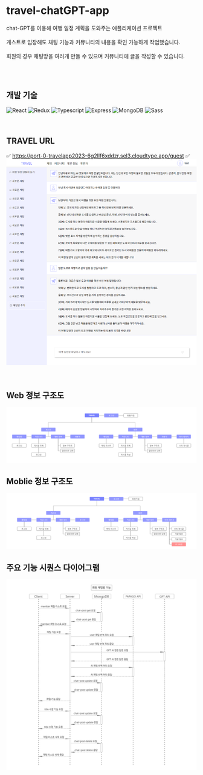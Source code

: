 # travel-chatGPT-app
chat-GPT를 이용해 여행 일정 계획을 도와주는 애플리케이션 프로젝트<br/><br/>
게스트로 입장해도 채팅 기능과 커뮤니티의 내용을 확인 가능하게 작업했습니다.<br/><br/>
회원의 경우 채팅방을 여러개 만들 수 있으며 커뮤니티에 글을 작성할 수 있습니다.

<br/>
<br/>

## 개발 기술
![React](https://img.shields.io/badge/React-263238?style=flat&logo=React&logoColor=61DAFB)
![Redux](https://img.shields.io/badge/Redux-764ABC?style=flat&logo=Redux&logoColor=ffffff)
![Typescript](https://img.shields.io/badge/Typescript-3178C6?style=flat&logo=Typescript&logoColor=ffffff)
![Express](https://img.shields.io/badge/Express-263238?style=flat&logo=express&logoColor=ffffff)
![MongoDB](https://img.shields.io/badge/MongoDB-339933?style=flat&logo=MongoDB&logoColor=ffffff)
![Sass](https://img.shields.io/badge/Sass-CC6699?style=flat&logo=sass&logoColor=ffffff)

<br />

## TRAVEL URL
✅ https://port-0-travelapp2023-6g2llf6xddzr.sel3.cloudtype.app/guest ✅
<img src="./image/mainpage2.png" />

<br />

## Web 정보 구조도
<img src="./image/Web-info-structure.png" />

<br />

## Moblie 정보 구조도
<img src="./image/Moblie-info-structure.png" />

<br />

## 주요 기능 시퀀스 다이어그램
<img src="./image/Sequence%20Diagram.png" />

<br /><br /><br /><br />












<!-- ```javascript
    $(".btn_box .prev").on("click",function(){
        if(ww<padSize) return false;//태블릿 사이즈 끄기

        //오른쪽
        leftmove--;
        $(".brand_visual_list ul").stop().animate({"left":ul_basic-(-liww*leftmove)+"%"},300);

        if(leftmove == -8){
            leftmove = 0;
            $(".brand_visual_list ul").stop().css({"left":ul_basic+"%"});
        }

    });
``` -->
